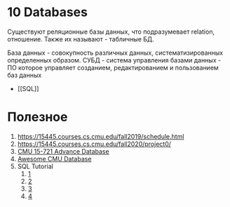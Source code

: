 # 10 Databases
Существуют реляционные базы данных, что подразумевает relation, отношение. Также их называют - табличные БД. 

База данных - совокупность различных данных, систематизированных определенных образом.
СУБД - система управления базами данных - ПО которое управляет созданием, редактированием и пользованием баз данных

* [[SQL]]



# Полезное
1. https://15445.courses.cs.cmu.edu/fall2019/schedule.html
2. https://15445.courses.cs.cmu.edu/fall2020/project0/
3. [CMU 15-721 Advance Database](https://www.youtube.com/playlist?list=PLSE8ODhjZXjasmrEd2_Yi1deeE360zv5O)
4. [Awesome CMU Database](https://db.cs.cmu.edu/courses/)
5. SQL Tutorial
	1. [1](https://sqlzoo.net/wiki/SQL_Tutorial)
	2. [2](https://selectstarsql.com)
	3. [3](https://mystery.knightlab.com)
	4. [4](https://sqlbolt.com/lesson/select_queries_introduction)

